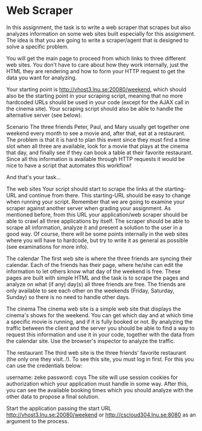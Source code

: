 # Web Scraper

In this assignment, the task is to write a web scraper that scrapes but also analyzes information on some web sites built especially for this assignment. The idea is that you are going to write a scraper/agent that is designed to solve a specific problem.

You will get the main page to proceed from which links to three different web sites. You don't have to care about how they work internally, just the HTML they are rendering and how to form your HTTP request to get the data you want for analyzing.

Your starting point is http://vhost3.lnu.se:20080/weekend, which should also be the starting point in your scraping script, meaning that no more hardcoded URLs should be used in your code (except for the AJAX call in the cinema site). Your scraping script should also be able to handle the alternative server (see below).

Scenario
The three friends Peter, Paul, and Mary usually get together one weekend every month to see a movie and, after that, eat at a restaurant. The problem is that it is hard to plan this event since they must find a time slot when all three are available, look for a movie that plays at the cinema that day, and finally see if they can book a table at their favorite restaurant. Since all this information is available through HTTP requests it would be nice to have a script that automates this workflow!

And that's your task...

The web sites
Your script should start to scrape the links at the starting-URL and continue from there. This starting-URL should be easy to change when running your script. Remember that we are going to examine your scraper against another server when grading your assignment. As mentioned before, from this URL your application/web scraper should be able to crawl all three applications by itself. The scraper should be able to scrape all information, analyze it and present a solution to the user in a good way. Of course, there will be some points internally in the web sites where you will have to hardcode, but try to write it as general as possible (see examinations for more info).

The calendar
The first web site is where the three friends are syncing their calendar. Each of the friends has their page, where he/she can edit the information to let others know what day of the weekend is free. These pages are built with simple HTML and the task is to scrape the pages and analyze on what (if any) day(s) all three friends are free. The friends are only available to see each other on the weekends (Friday, Saturday, Sunday) so there is no need to handle other days.

The cinema
The cinema web site is a simple web site that displays the cinema's shows for the weekend. You can get which day and at which time a specific movie is running, and if it is fully booked or not. By analyzing the traffic between the client and the server you should be able to find a way to request this information and use it in your code, together with the data from the calendar site. Use the browser's inspector to analyze the traffic.

The restaurant
The third web site is the three friends' favorite restaurant (the only one they visit..!). To see this site, you must log in first. For this you can use the credentials below:

username: zeke
password: coys
The site will use session cookies for authorization which your application must handle in some way. After this, you can see the available booking times which you should analyze with the other data to propose a final solution.

Start the application passing the start URL http://vhost3.lnu.se:20080/weekend or http://cscloud304.lnu.se:8080 as an argument to the process.
